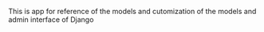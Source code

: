 This is app for reference of the models and cutomization of the models and admin interface of Django
